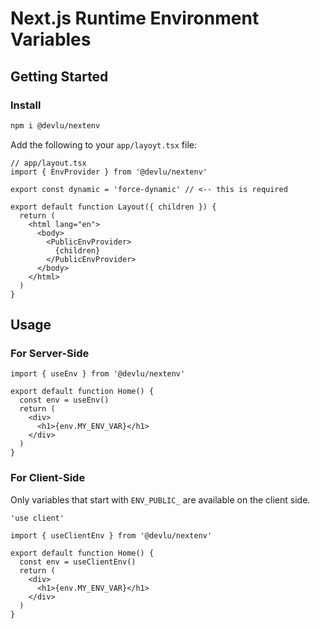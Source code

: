 # Next.js Runtime Environment Variables

## Getting Started

### Install

```bash
npm i @devlu/nextenv
```

Add the following to your `app/layoyt.tsx` file:
```tsx
// app/layout.tsx
import { EnvProvider } from '@devlu/nextenv'

export const dynamic = 'force-dynamic' // <-- this is required

export default function Layout({ children }) {
  return (
    <html lang="en">
      <body>
        <PublicEnvProvider>
          {children}
        </PublicEnvProvider>
      </body>
    </html>
  )
}
```

## Usage

### For Server-Side 

```tsx
import { useEnv } from '@devlu/nextenv'

export default function Home() {
  const env = useEnv()
  return (
    <div>
      <h1>{env.MY_ENV_VAR}</h1>
    </div>
  )
}
```

### For Client-Side

Only variables that start with `ENV_PUBLIC_` are available on the client side.

```tsx
'use client'

import { useClientEnv } from '@devlu/nextenv'

export default function Home() {
  const env = useClientEnv()
  return (
    <div>
      <h1>{env.MY_ENV_VAR}</h1>
    </div>
  )
}
```

